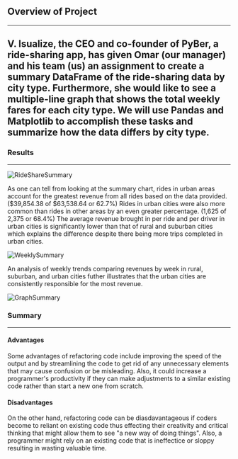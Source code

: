 
## Overview of Project
---
V. Isualize, the CEO and co-founder of PyBer, a ride-sharing app, has given Omar (our manager) and his team (us) an assignment to create a summary DataFrame of the ride-sharing data by city type. Furthermore, she would like to see a multiple-line graph that shows the total weekly fares for each city type. We will use Pandas and Matplotlib to accomplish these tasks and summarize how the data differs by city type.
---

### Results
---
![RideShareSummary](https://user-images.githubusercontent.com/70344787/115171235-da60cd80-a07f-11eb-8c3b-fcc77ddfc0e0.PNG)

As one can tell from looking at the summary chart, rides in urban areas account for the greatest revenue from all rides based on the data provided. ($39,854.38 of $63,538.64 or 62.7%) Rides in urban cities were also more common than rides in other areas by an even greater percentage. (1,625 of 2,375 or 68.4%)  The average revenue brought in per ride and per driver in urban cities is significantly lower than that of rural and suburban cities which explains the difference despite there being more trips completed in urban cities.

![WeeklySummary](https://user-images.githubusercontent.com/70344787/115171752-fd3fb180-a080-11eb-8538-fb10808c6275.PNG)

An analysis of weekly trends comparing revenues by week in rural, suburban, and urban cities futher illustrates that the urban cities are consistently responsible for the most revenue.

![GraphSummary](https://user-images.githubusercontent.com/70344787/115171880-4abc1e80-a081-11eb-8568-3b437ba860a2.PNG)


### Summary
---

#### Advantages
Some advantages of refactoring code include improving the speed of the output and by streamlining the code to get rid of any unnecessary elements that may cause confusion or be misleading. Also, it could increase a programmer's productivity if they can make adjustments to a similar existing code rather than start a new one from scratch.

#### Disadvantages
On the other hand, refactoring code can be diasdavantageous if coders become to reliant on existing code thus effecting their creativity and critical thinking that might allow them to see "a new way of doing things". Also, a programmer might rely on an existing code that is ineffectice or sloppy resulting in wasting valuable time.


